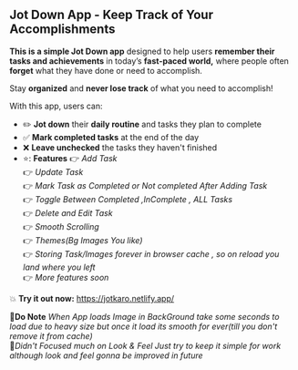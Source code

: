 ## **Jot Down App** - Keep Track of Your Accomplishments  

**This is a simple Jot Down app** designed to help users **remember their tasks and achievements** in today’s **fast-paced world,** where people often **forget** what they have done or need to accomplish.  

Stay **organized** and **never lose track** of what you need to accomplish!

With this app, users can:  
- ✏️ **Jot down** their **daily routine** and tasks they plan to complete  
- ✅ **Mark completed tasks** at the end of the day  
- ❌ **Leave unchecked** the tasks they haven't finished
- ⭐: **Features**
👉  *Add Task* <br>
👉  *Update Task* <br>
👉  *Mark Task as Completed or Not completed After Adding Task* <br>
👉  *Toggle Between Completed ,InComplete , ALL Tasks* <br>
👉  *Delete and Edit Task* <br>
👉  *Smooth Scrolling* <br>
👉  *Themes(Bg Images You like)* <br>
👉  *Storing Task/Images forever in browser cache , so on reload you land where you left* <br>
👉   *More features soon* <br>


💥 **Try it out now:** https://jotkaro.netlify.app/ <br>

🔅**Do Note** *When App loads Image in BackGround take some seconds to load due to heavy size but once it load its smooth for ever(till you don't remove it from cache)* <br>
🔅*Didn't Focused much on Look & Feel Just try to keep it simple for work although look and feel gonna be improved in future* <br>
